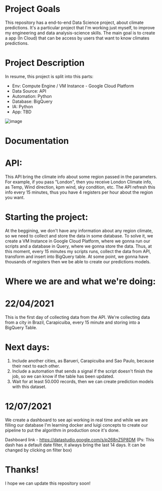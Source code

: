 # Project Goals
This repository has a end-to-end Data Science project, about climate predictions. It's a particular project that I'm working just myself, to improve my engineering and data analysis-science skills. The main goal is to create a app (In Cloud) that can be access by users that want to know climates predictions.

# Project Description
In resume, this project is split into this parts:
  - Env: Compute Engine / VM Instance - Google Cloud Platform
  - Data Source: API
  - Automation: Python
  - Database: BigQuery
  - IA: Python
  - App: TBD

![image](https://user-images.githubusercontent.com/69798348/115745736-1939a080-a36a-11eb-81f1-cbc88bcb3789.png)

# Documentation

# API:
This API bring the climate info about some region passed in the parameters. For example, if you pass "London", then you receive London Climate info, as Temp, Wind direction, kpm wind, sky condition, etc. The API refresh this info every 15 minutes, thus you have 4 registers per hour about the region you want.

# Starting the project:

At the beggining, we don't have any information about any region climate, so we need to collect and store the data in some database. To solve it, we create a VM Instance in Google Cloud Platform, where we gonna run our scripts and a database in Query, where we gonna store the data. Thus, at this moment, every 15 minutes my scripts runs, collect the data from API, transform and insert into BigQuery table. At some point, we gonna have thousands of registers then we be able to create our predictions models.

# Where we are and what we're doing:
  # 22/04/2021
  This is the first day of collecting data from the API. We're collecting data from a city in Brazil, Carapicuiba, every 15 minute and storing into a BigQuery Table.
  
  # Next days:
  1) Include another cities, as Barueri, Carapicuiba and Sao Paulo, because their next to each other.
  2) Include a automation that sends a signal if the script doesn't finish the job, so we can know if the table has been updated.
  3) Wait for at least 50.000 records, then we can create prediction models with this dataset.

# 12/07/2021
We create a dashboard to see api working in real time and while we are filling our database I'm learning docker and luigi concepts to create our pipeline to put the algorithm in production once it's done.

Dashboard link - https://datastudio.google.com/s/p268nZ5P8DM (Ps: This dash has a default date filter, it always bring the last 14 days. It can be changed by clicking on filter box)

# Thanks!
I hope we can update this repository soon!

